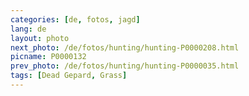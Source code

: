 ```yaml
---
categories: [de, fotos, jagd]
lang: de
layout: photo
next_photo: /de/fotos/hunting/hunting-P0000208.html
picname: P0000132
prev_photo: /de/fotos/hunting/hunting-P0000035.html
tags: [Dead Gepard, Grass]
---
```


